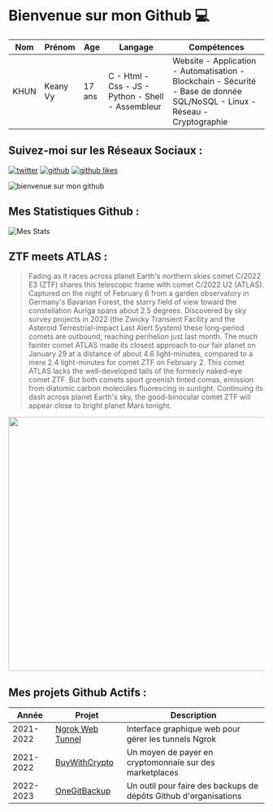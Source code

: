 # Bienvenue sur mon Github 💻
| Nom | Prénom | Age | Langage | Compétences |
|---  |---     |---  |---      |---
| KHUN | Keany Vy | 17 ans | C - Html - Css - JS - Python - Shell - Assembleur | Website - Application - Automatisation - Blockchain - Sécurité - Base de donnée SQL/NoSQL - Linux - Réseau - Cryptographie |

## Suivez-moi sur les Réseaux Sociaux :
[![twitter](https://img.shields.io/twitter/follow/thisiskeanyvy?style=social)](https://twitter.com/thisiskeanyvy)
[![github](https://img.shields.io/github/followers/thisiskeanyvy?style=social)](https://github.com/thisiskeanyvy?tab=followers)
[![github likes](https://img.shields.io/github/stars/thisiskeanyvy?style=social)](https://github.com/thisiskeanyvy)

![bienvenue sur mon github](https://thisiskeanyvy-hosting.pages.dev/banner.gif)

## Mes Statistiques Github :
![Mes Stats](https://github-readme-stats.vercel.app/api?username=thisiskeanyvy&show_icons=true&theme=radical)

## ZTF meets ATLAS :

> Fading as it races across planet Earth's northern skies comet C/2022 E3 (ZTF) shares this telescopic frame with comet C/2022 U2 (ATLAS). Captured on the night of February 6 from a garden observatory in Germany's Bavarian Forest, the starry field of view toward the constellation Auriga spans about 2.5 degrees. Discovered by sky survey projects in 2022 (the Zwicky Transient Facility and the Asteroid Terrestrial-impact Last Alert System) these long-period comets are outbound, reaching perihelion just last month. The much fainter comet ATLAS made its closest approach to our fair planet on January 29 at a distance of about 4.6 light-minutes, compared to a mere 2.4 light-minutes for comet ZTF on February 2. This comet ATLAS lacks the well-developed tails of the formerly naked-eye comet ZTF. But both comets sport greenish tinted comas, emission from diatomic carbon molecules fluorescing in sunlight. Continuing its dash across planet Earth's sky, the good-binocular comet ZTF will appear close to bright planet Mars tonight.

<img src='https://apod.nasa.gov/apod/image/2302/C2022E3ZTFmeetsC2022U2Atlasbeschriftet1024.jpg' width="800" height="500"/>

## Mes projets Github Actifs :
| Année | Projet | Description |
|---   |---     |---          |
| 2021-2022 | [Ngrok Web Tunnel](https://github.com/thisiskeanyvy/ngrok-web-manager) | Interface graphique web pour gérer les tunnels Ngrok |
| 2021-2022 | [BuyWithCrypto](https://github.com/BuyWithCrypto) | Un moyen de payer en cryptomonnaie sur des marketplaces |
| 2022-2023 | [OneGitBackup](https://github.com/BuyWithCrypto/OneGitBackup) | Un outil pour faire des backups de dépôts Github d'organisations |
